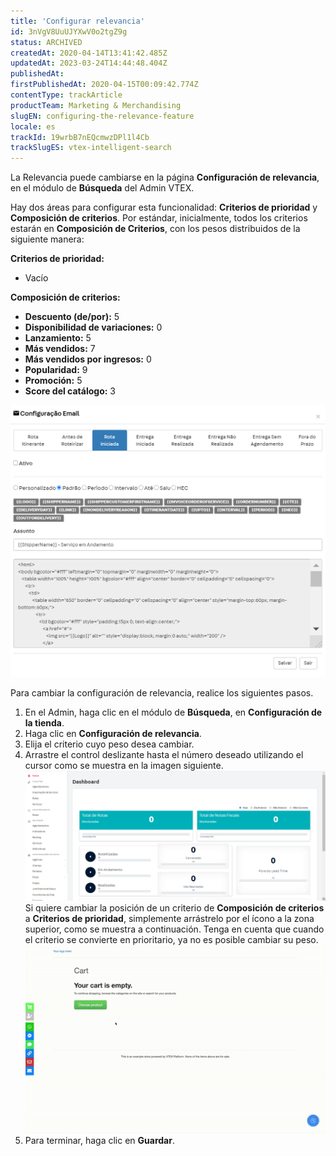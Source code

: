 ```yaml
---
title: 'Configurar relevancia'
id: 3nVgV8UuUJYXwV0o2tgZ9g
status: ARCHIVED
createdAt: 2020-04-14T13:41:42.485Z
updatedAt: 2023-03-24T14:44:48.404Z
publishedAt: 
firstPublishedAt: 2020-04-15T00:09:42.774Z
contentType: trackArticle
productTeam: Marketing & Merchandising
slugEN: configuring-the-relevance-feature
locale: es
trackId: 19wrbB7nEQcmwzDPl1l4Cb
trackSlugES: vtex-intelligent-search
---
```


La Relevancia puede cambiarse en la página __Configuración de relevancia__, en el módulo de __Búsqueda__ del Admin VTEX.

Hay dos áreas para configurar esta funcionalidad: __Criterios de prioridad__ y __Composición de criterios__. Por estándar, inicialmente, todos los criterios estarán en __Composición de Criterios__, con los pesos distribuidos de la siguiente manera:

<b>Criterios de prioridad:</b>
<ul>
  <li>Vacío</li>
</ul>
<b>Composición de criterios:</b>
<ul>
  <li><b>Descuento (de/por):</b> 5</li>
  <li><b>Disponibilidad de variaciones:</b> 0</li>
  <li><b>Lanzamiento:</b> 5</li>
  <li><b>Más vendidos:</b> 7</li>
  <li><b>Más vendidos por ingresos:</b> 0</li>
  <li><b>Popularidad:</b> 9</li>
  <li><b>Promoción:</b> 5</li>
  <li><b>Score del catálogo:</b> 3</li>
</ul>

![default priority criteria ES](https://raw.githubusercontent.com/vtexdocs/help-center-content/refs/heads/main/_1.png)

Para cambiar la configuración de relevancia, realice los siguientes pasos.

1. En el Admin, haga clic en el módulo de __Búsqueda__, en __Configuración de la tienda__.
2. Haga clic en __Configuración de relevancia__.
3. Elija el criterio cuyo peso desea cambiar.
4. Arrastre el control deslizante hasta el número deseado utilizando el cursor como se muestra en la imagen siguiente.
  ![composicao-criterios-es](https://raw.githubusercontent.com/vtexdocs/help-center-content/refs/heads/main/_2.gif)
  Si quiere cambiar la posición de un criterio de __Composición de criterios__ a __Criterios de prioridad__, simplemente arrástrelo por el ícono <i class="fas fa-bars"></i> a la zona superior, como se muestra a continuación. Tenga en cuenta que cuando el criterio se convierte en prioritario, ya no es posible cambiar su peso.
  ![criterios-prioridad-es](https://raw.githubusercontent.com/vtexdocs/help-center-content/refs/heads/main/_3.gif)
5. Para terminar, haga clic en __Guardar__.
